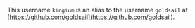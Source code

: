 This username `kingium` is an alias to the username `goldsail` at [https://github.com/goldsail](https://github.com/goldsail).
